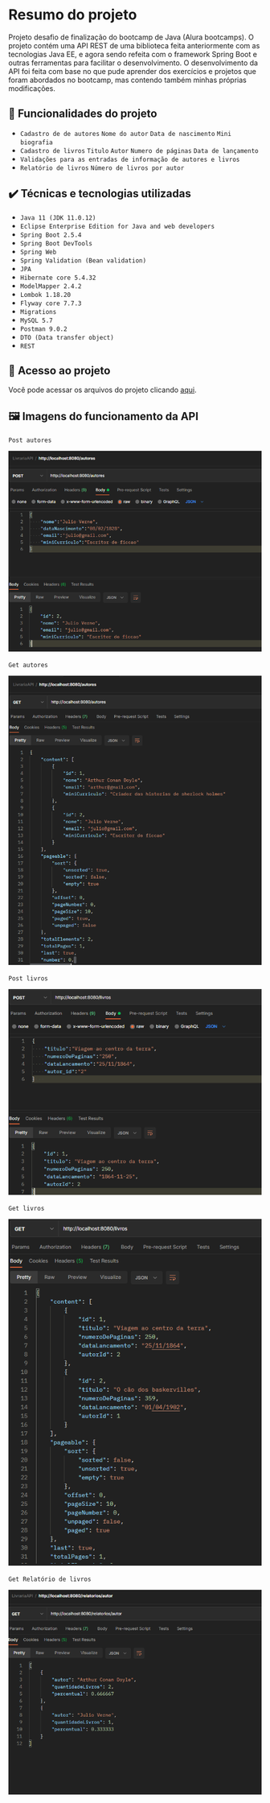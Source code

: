 # Resumo do projeto
Projeto desafio de finalização do bootcamp de Java (Alura bootcamps).
O projeto contém uma API REST de uma biblioteca feita anteriormente com as tecnologias Java EE, e agora sendo refeita com o framework Spring Boot e outras ferramentas para facilitar o desenvolvimento.
O desenvolvimento da API foi feita com base no que pude aprender dos exercícios e projetos que foram abordados no bootcamp, mas contendo também minhas próprias modificações.

## 🔨 Funcionalidades do projeto

- `Cadastro de de autores` `Nome do autor` `Data de nascimento` `Mini biografia`
- `Cadastro de livros` `Titulo` `Autor` `Numero de páginas` `Data de lançamento`
- `Validações para as entradas de informação de autores e livros`
- `Relatório de livros` `Número de livros por autor`
 

## ✔️ Técnicas e tecnologias utilizadas

- ``Java 11 (JDK 11.0.12)``
- ``Eclipse Enterprise Edition for Java and web developers``
- ``Spring Boot 2.5.4``
- ``Spring Boot DevTools ``
- ``Spring Web``
- ``Spring Validation (Bean validation)``
- ``JPA``
- ``Hibernate core 5.4.32``
- ``ModelMapper 2.4.2``
- ``Lombok 1.18.20``
- ``Flyway core 7.7.3``
- ``Migrations``
- ``MySQL 5.7``
- ``Postman 9.0.2``
- ``DTO (Data transfer object)``
- ``REST``

## 📁 Acesso ao projeto
Você pode acessar os arquivos do projeto clicando [aqui](https://github.com/gui-lirasilva/livrariaAPI/tree/master/src/main/java/br/com/alura/livrariaAPI).

## 🖼 Imagens do funcionamento da API

``Post autores``

![POST_autor](https://github.com/gui-lirasilva/livrariaAPI/blob/master/Imagens/POST_autor.png)

``Get autores``

![GET_autor](https://github.com/gui-lirasilva/livrariaAPI/blob/master/Imagens/GET_autor.png)

``Post livros``

![POST_livro](https://github.com/gui-lirasilva/livrariaAPI/blob/master/Imagens/POST_livros.png)

``Get livros``

![GET_livro](https://github.com/gui-lirasilva/livrariaAPI/blob/master/Imagens/GET_livros.png)

``Get Relatório de livros``

![GET_livro](https://github.com/gui-lirasilva/livrariaAPI/blob/master/Imagens/GET_RelatorioDeLivros.png)